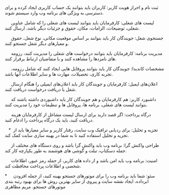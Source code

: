 ثبت نام و احراز هویت کاربر: کاربران باید بتوانند یک حساب کاربری ایجاد کرده و برای دسترسی به ویژگی های برنامه وب وارد سیستم شوند.

     لیست های شغلی: کارفرمایان باید بتوانند لیست های شغلی را که شامل عناوین شغلی، توضیحات، الزامات، مکان، حقوق و جزئیات دیگر باشد، ارسال کنند.

     جستجوی شغل: جویندگان کار باید بتوانند بر اساس موقعیت مکانی، نوع شغل، حقوق و معیارهای دیگر شغل جستجو کنند.

     مدیریت برنامه: کارفرمایان باید بتوانند درخواست های شغلی را مدیریت کنند، رزومه های نامزدها را مشاهده کنند و با متقاضیان ارتباط برقرار کنند.

     مشخصات کاندیدا: جویندگان کار باید بتوانند پروفایل هایی ایجاد کنند که شامل رزومه، تجربه کاری، تحصیلات، مهارت ها و سایر اطلاعات آنها باشد.

     اعلان‌های ایمیل: کارفرمایان و جویندگان کار باید اعلان‌های ایمیلی را هنگام ارسال شغل یا دریافت درخواست دریافت کنند.

     داشبورد کاربر: هم کارفرمایان و هم جویندگان کار باید داشبوردی داشته باشند که بتوانند لیست های شغلی، برنامه ها، پروفایل ها و تنظیمات خود را مدیریت کنند.

     درگاه پرداخت: اگر قصد دارید برای ارسال لیست مشاغل از کارفرمایان هزینه دریافت کنید، باید یک درگاه پرداخت را ادغام کنید.

   *  تجزیه و تحلیل: برای ردیابی ترافیک وب سایت، رفتار کاربر و سایر معیارها باید از تجزیه و تحلیل استفاده کنید تا به شما در بهینه سازی سایت کمک کند.

     طراحی واکنش گرا: برنامه وب باید واکنش گرا باشد و روی دستگاه های مختلف از جمله دسکتاپ، تبلت و گوشی های هوشمند به طور یکپارچه کار کند.

     امنیت: برنامه وب باید امن باشد و از داده های کاربر، از جمله رمز عبور، اطلاعات شخصی و اطلاعات پرداخت محافظت کند.

*     سئو: شما باید برنامه وب را برای موتورهای جستجو بهینه کنید، از جمله افزودن ابرداده، ایجاد نقشه سایت و پیروی از سایر بهترین روش ها برای بهبود رتبه بندی موتورهای جستجو.
مریم مظاهری 
